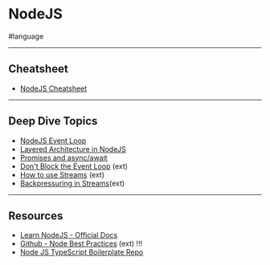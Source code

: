 # NodeJS 

#language

---
## Cheatsheet

- [NodeJS Cheatsheet](nodejs-cheatsheet.md)

---
## Deep Dive Topics

- [NodeJS Event Loop](event-loop.md)
- [Layered Architecture in NodeJS](layered-architecture.md)
- [Promises and async/await](promises-and-async-await.md)
- [Don't Block the Event Loop](https://nodejs.org/en/learn/asynchronous-work/dont-block-the-event-loop) (ext)
- [How to use Streams](https://nodejs.org/en/learn/modules/how-to-use-streams) (ext)
- [Backpressuring in Streams](https://nodejs.org/en/learn/modules/backpressuring-in-streams)(ext)

---
## Resources

- [Learn NodeJS - Official Docs](https://nodejs.org/en/learn/)
- [Github - Node Best Practices](https://github.com/goldbergyoni/nodebestpractices) (ext) !!!
- [Node JS TypeScript Boilerplate Repo](https://github.com/jsynowiec/node-typescript-boilerplate/tree/main)